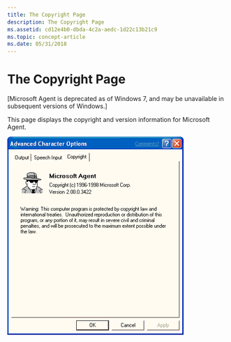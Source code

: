 ```yaml
---
title: The Copyright Page
description: The Copyright Page
ms.assetid: cd12e4b0-dbda-4c2a-aedc-1d22c13b21c9
ms.topic: concept-article
ms.date: 05/31/2018
---
```


# The Copyright Page

\[Microsoft Agent is deprecated as of Windows 7, and may be unavailable in subsequent versions of Windows.\]

This page displays the copyright and version information for Microsoft Agent.

![advanced character options dialog box](images/f7cppg.gif)

 

 




